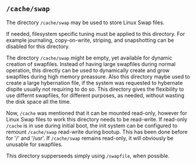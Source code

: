 ## `/cache/swap`

The directory `/cache/swap` may be used to store Linux Swap files.

If needed, filesystem specific tuning must be applied to this
directory. For example journaling, copy-on-write, striping, and
snapshotting can be disabled for this directory.

The directory `/cache/swap` might be empty, yet available for dynamic
creation of swapfiles. Instead of having large swapfiles during normal
operation, this directly can be used to dynamically create and grow
swapfiles during high memory preassure. Also this directory maybe used
to create a large hybernation file, if the system was requested to
hybernate dispite usually not requiring to do so. This directory gives
the flexibility to use differnt swapfiles, for different purposes, as
needed, without wasting the disk space all the time.

Now, `/cache` was mentioned that it can be mounted read-only, however
for Linux Swap files to work this directory needs to be read-write. If
read-only `/cache` is in use during initial boot, the init system can
be configured to remount `/cache/swap` read-write during bootup. This
has been done before for '/' and '/usr'. If `/cache/swap` remains
read-only, it will obviously be unusable for swapfiles.

This directory supperseeds simply using `/swapfile`, when possible.
